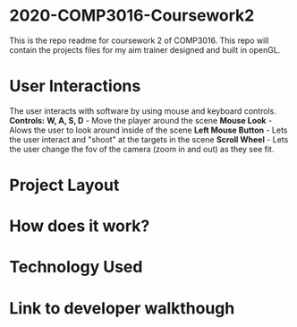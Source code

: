 # 2020-COMP3016-Coursework2
This is the repo readme for coursework 2 of COMP3016.
This repo will contain the projects files for my aim trainer designed and built in openGL.


# User Interactions
The user interacts with software by using mouse and keyboard controls.
**Controls:**
**W, A, S, D** - Move the player around the scene
**Mouse Look** - Alows the user to look around inside of the scene
**Left Mouse Button** - Lets the user interact and "shoot" at the targets in the scene
**Scroll Wheel** - Lets the user change the fov of the camera (zoom in and out) as they see fit.


# Project Layout


# How does it work?


# Technology Used


# Link to developer walkthough
